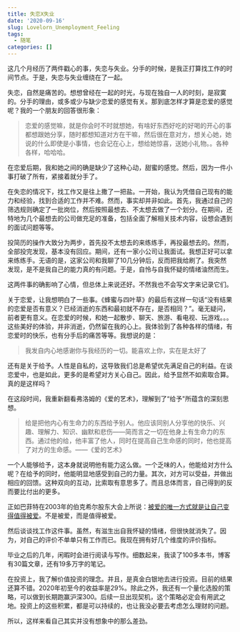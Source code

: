 ```yaml
---
title: 失恋X失业
date: '2020-09-16'
slug: Lovelorn_Unemployment_Feeling
tags:
  - 随笔
categories: []
---
```


这几个月经历了两件戳心的事，失恋与失业。分手的时候，是我正打算找工作的时间节点。于是，失恋与失业缠绕在了一起。

失恋，自然是痛苦的。想想曾经在一起的时光，与现在独自一人的时刻，是寂寞的。分手的理由，或多或少与缺少恋爱的感觉有关。那到底怎样才算是恋爱的感觉呢？我的一个朋友的回答很形象：

> 恋爱的感觉嘛，就是你会时不时就想她，有啥好东西好吃的好喝的开心的事都想跟她分享，随时都想知道对方在干嘛，然后很在意对方，想关心她，她说的什么即使是小事情，也会记在心上，想给她惊喜，送她小礼物。。各种各样，哈哈哈。

在恋爱后期，我和她之间的确是缺少了这种心动，甜蜜的感觉。然后，因为一件小事打破了所有，紧接着就分手了。

在失恋的情况下，找工作又是往上撒了一把盐。一开始，我认为凭借自己现有的能力和经验，找到合适的工作并不难。然而，事实却并非如此。首先，我通过自己的筛选规则确定了一批岗位，然后按照最想去、不太想去做了一个划分。在期间，还特地为几个最想去的公司做充足的准备，包括全面了解相关技术内容，设想会遇到的面试问题等等。

投简历的操作大致分为两步，首先投不太想去的来练练手，再投最想去的。然而，全部投完发现，基本没有回应。期间，还有一家小公司让我面试。我想正好可以拿来练练手。无语的是，这家公司和我聊了10几分钟后，反而把我给刷了。我突然发现，是不是我自己的能力真的有问题。于是，自怜与自我怀疑的情绪油然而生。

这两件事的确影响了心情，但总体上来说还好。不然我也不会写文字来记录它们。

关于恋爱，让我想明白了一些事。《蜂蜜与四叶草》的最后有这样一句话“没有结果的恋爱是否有意义？已经消逝的东西和最初就不存在，是否相同？”。毫无疑问，前者更有意义。在恋爱的时候，和她一起散步、聊天、旅游、看电视、玩游戏。。。这些美好的体验，并非消逝，仍然留在我的心上。我体验到了各种各样的情绪，有恋爱时的快乐，也有分手后的痛苦等等。我想说的是：

> 我发自内心地感谢你与我经历的一切。能喜欢上你，实在是太好了

还有是关于给予。人性是自私的，这导致我们总是希望优先满足自己的利益。在谈恋爱中，也是如此，更多的是希望对方关心自己。因此，给予显然不如索取合算。真的是这样吗？

在这段时间，我重新翻看弗洛姆的《爱的艺术》，理解到了“给予"所蕴含的深刻思想。

> 给是把他内心有生命力的东西给予别人。他应该同别人分享他的快乐、兴趣、理解力、知识、幽默和悲伤——简而言之一切在他身上有生命力的东西。通过他的给，他丰富了他人，同时在提高自己生命感的同时，他也提高了对方的生命感。——《爱的艺术》

一个人能够给予，这本身就说明他有能力这么做。一个乏味的人，他能给对方什么呢？在给予的同时，他能明显地感受到自己的力量。其次，对方可以受益，并做出相应的回馈。这种双向的互动，比索取有意思多了。而且总体而言，自己得到的反而要比付出的更多。

正如巴菲特在2003年的伯克希尔股东大会上所说：[被爱的唯一方式就是让自己变得值得被爱](https://github.com/wuxiaoda/BRK-Annual-Meeting/blob/master/2003/2003%E5%B9%B4%E4%BC%AF%E5%85%8B%E5%B8%8C%E5%B0%94%E8%82%A1%E4%B8%9C%E5%A4%A7%E4%BC%9AQ%26A%20%E4%B8%8A%E5%8D%88%E5%9C%BA%EF%BC%88%E4%B8%8B%EF%BC%89.md)。不是被爱，而是值得被爱。

然后谈谈找工作这件事。虽然，有滋生出自我怀疑的情绪，但很快就消失了。因为，对自己的评价不单单只有工作而已。我现在拥有好几个维度的评价指标。

毕业之后的几年，闲暇时会进行阅读与写作。细数起来，我读了100多本书，博客有30篇文章，还有19多万字的笔记。

在投资上，我了解价值投资的理念。并且，是真金白银地去进行投资。目前的结果还算不错。2020年初至今的收益率是29%。除此之外，我还有一个量化选股的策略，可以做到长期跑赢沪深300。后续一旦出现契机，这个策略必定会有用武之地。投资上的这些积累，都是可以持续的，也让我没必要去考虑怎么理财的问题。

所以，这样来看自己其实并没有想象中的那么差劲。
